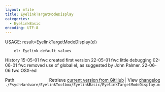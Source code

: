 ```yaml
---
layout: mfile
title: EyelinkTargetModeDisplay
categories:
  - EyelinkBasic
encoding: UTF-8
---
```


 USAGE: result=EyelinkTargetModeDisplay(el)

        el: Eyelink default values
 History
 15-05-01   fwc created first version
 22-05-01   fwc little debugging
 02-06-01   fwc removed use of global el, as suggested by John Palmer.
   22-06-06    fwc OSX-ed


<div class="code_header" style="text-align:right;">
  <span style="float:left;">Path&nbsp;&nbsp;</span> <span class="counter">Retrieve <a href=
  "https://raw.github.com/Psychtoolbox-3/Psychtoolbox-3/beta/./PsychHardware/EyelinkToolbox/EyelinkBasic/EyelinkTargetModeDisplay.m">current version from GitHub</a> | View <a href=
  "https://github.com/Psychtoolbox-3/Psychtoolbox-3/commits/beta/./PsychHardware/EyelinkToolbox/EyelinkBasic/EyelinkTargetModeDisplay.m">changelog</a></span>
</div>
<div class="code">
  <code>./PsychHardware/EyelinkToolbox/EyelinkBasic/EyelinkTargetModeDisplay.m</code>
</div>
